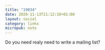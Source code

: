 ```yaml
---
title: "19034"
date: 2020-11-13T21:12:10+01:00
layout: social
category: links
micropub: note
---
```


Do you need realy need to write a mailing list?

